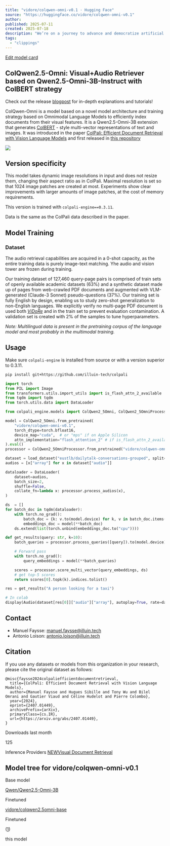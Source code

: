 ```yaml
---
title: "vidore/colqwen-omni-v0.1 · Hugging Face"
source: "https://huggingface.co/vidore/colqwen-omni-v0.1"
author:
published: 2025-07-11
created: 2025-07-18
description: "We’re on a journey to advance and democratize artificial intelligence through open source and open science."
tags:
  - "clippings"
---
```

[Edit model card](https://huggingface.co/vidore/colqwen-omni-v0.1/edit/main/README.md)

## ColQwen2.5-Omni: Visual+Audio Retriever based on Qwen2.5-Omni-3B-Instruct with ColBERT strategy

Check out the release [blogpost](https://huggingface.co/blog/manu/colqwen-omni-omnimodal-retrieval) for in-depth explanations and tutorials!

ColQwen-Omni is a model based on a novel model architecture and training strategy based on Omnimodal Language Models to efficiently index documents from their visual features. It is a Qwen2.5-Omni-3B extension that generates [ColBERT](https://arxiv.org/abs/2004.12832) - style multi-vector representations of text and images. It was introduced in the paper [ColPali: Efficient Document Retrieval with Vision Language Models](https://arxiv.org/abs/2407.01449) and first released in [this repository](https://github.com/ManuelFay/colpali)

![](https://github.com/illuin-tech/colpali/blob/main/assets/colpali_architecture.webp?raw=true)

## Version specificity

This model takes dynamic image resolutions in input and does not resize them, changing their aspect ratio as in ColPali. Maximal resolution is set so that 1024 image patches are created at most. Experiments show clear improvements with larger amounts of image patches, at the cost of memory requirements.

This version is trained with `colpali-engine==0.3.11`.

Data is the same as the ColPali data described in the paper.

## Model Training

### Dataset

The audio retrieval capabilities are acquired in a 0-shot capacity, as the entire training data is purely image-text matching. Yhe audio and vision tower are frozen during training.

Our training dataset of 127,460 query-page pairs is comprised of train sets of openly available academic datasets (63%) and a synthetic dataset made up of pages from web-crawled PDF documents and augmented with VLM-generated (Claude-3 Sonnet) pseudo-questions (37%). Our training set is fully English by design, enabling us to study zero-shot generalization to non-English languages. We explicitly verify no multi-page PDF document is used both [*ViDoRe*](https://huggingface.co/collections/vidore/vidore-benchmark-667173f98e70a1c0fa4db00d) and in the train set to prevent evaluation contamination. A validation set is created with 2% of the samples to tune hyperparameters.

*Note: Multilingual data is present in the pretraining corpus of the language model and most probably in the multimodal training.*

## Usage

Make sure `colpali-engine` is installed from source or with a version superior to 0.3.11.

```bash
pip install git+https://github.com/illuin-tech/colpali
```

```python
import torch
from PIL import Image
from transformers.utils.import_utils import is_flash_attn_2_available
from tqdm import tqdm
from torch.utils.data import DataLoader

from colpali_engine.models import ColQwen2_5Omni, ColQwen2_5OmniProcessor

model = ColQwen2_5Omni.from_pretrained(
    "vidore/colqwen-omni-v0.1",
    torch_dtype=torch.bfloat16,
    device_map="cuda",  # or "mps" if on Apple Silicon
    attn_implementation="flash_attention_2" # if is_flash_attn_2_available() else None,
).eval()
processor = ColQwen2_5OmniProcessor.from_pretrained("vidore/colqwen-omni-v0.1")

dataset = load_dataset("eustlb/dailytalk-conversations-grouped", split="train[:500]")
audios = [x["array"] for x in dataset["audio"]]

dataloader = DataLoader(
    dataset=audios,
    batch_size=2,
    shuffle=False,
    collate_fn=lambda x: processor.process_audios(x),
)

ds  = []
for batch_doc in tqdm(dataloader):
    with torch.no_grad():
        batch_doc = {k: v.to(model.device) for k, v in batch_doc.items()}
        embeddings_doc = model(**batch_doc)
    ds.extend(list(torch.unbind(embeddings_doc.to("cpu"))))

def get_results(query: str, k=10):
    batch_queries = processor.process_queries([query]).to(model.device)

    # Forward pass
    with torch.no_grad():
        query_embeddings = model(**batch_queries)

    scores = processor.score_multi_vector(query_embeddings, ds)
    # get top-5 scores
    return scores[0].topk(k).indices.tolist()

res = get_results("A person looking for a taxi")

# In colab
display(Audio(dataset[res[0]]["audio"]["array"], autoplay=True, rate=dataset[res[0]]["audio"]["sampling_rate"]))
```

## Contact

- Manuel Faysse: [manuel.faysse@illuin.tech](https://huggingface.co/vidore/)
- Antonio Loison: [antonio.loison@illuin.tech](https://huggingface.co/vidore/)

## Citation

If you use any datasets or models from this organization in your research, please cite the original dataset as follows:

```
@misc{faysse2024colpaliefficientdocumentretrieval,
  title={ColPali: Efficient Document Retrieval with Vision Language Models}, 
  author={Manuel Faysse and Hugues Sibille and Tony Wu and Bilel Omrani and Gautier Viaud and Céline Hudelot and Pierre Colombo},
  year={2024},
  eprint={2407.01449},
  archivePrefix={arXiv},
  primaryClass={cs.IR},
  url={https://arxiv.org/abs/2407.01449}, 
}
```

Downloads last month

125

Inference Providers [NEW](https://huggingface.co/docs/inference-providers)[Visual Document Retrieval](https://huggingface.co/tasks/visual-document-retrieval "Learn more about visual-document-retrieval")

## Model tree for vidore/colqwen-omni-v0.1

Base model

[Qwen/Qwen2.5-Omni-3B](https://huggingface.co/Qwen/Qwen2.5-Omni-3B)

Finetuned

[vidore/colqwen2.5omni-base](https://huggingface.co/vidore/colqwen2.5omni-base)

Finetuned

([1](https://huggingface.co/models?other=base_model:finetune:vidore/colqwen2.5omni-base))

this model